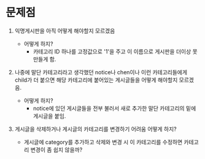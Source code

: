# 문제점

1. 익명게시판을 아직 어떻게 해야할지 모르겠음
    - 어떻게 하지?
      - 카테고리 ID 하나를 고정값으로 '1'을 주고 이 이름으로 게시판을 더이상 못만들게 함.

2. 나중에 말단 카테고리라고 생각했던 notice나 chen이나 이런 카테고리들에게 child가 더 붙으면 해당 카테고리에 붙어있는 게시글들을 어떻게 해야할지 모르겠음.
    - 어떻게 하지?
        - notice에 있던 게시글들을 전부 불러서 새로 추가한 말단 카테고리의 밑에 게시글을 붙임.

3. 게시글을 삭제하거나 게시글의 카테고리를 변경하기 어려움
   어떻게 하지?
   - 게시글에 category를 추가하고 삭제와 변경 시 이 카테고리를 수정하면 카테고리 변경이 좀 쉽지 않을까?